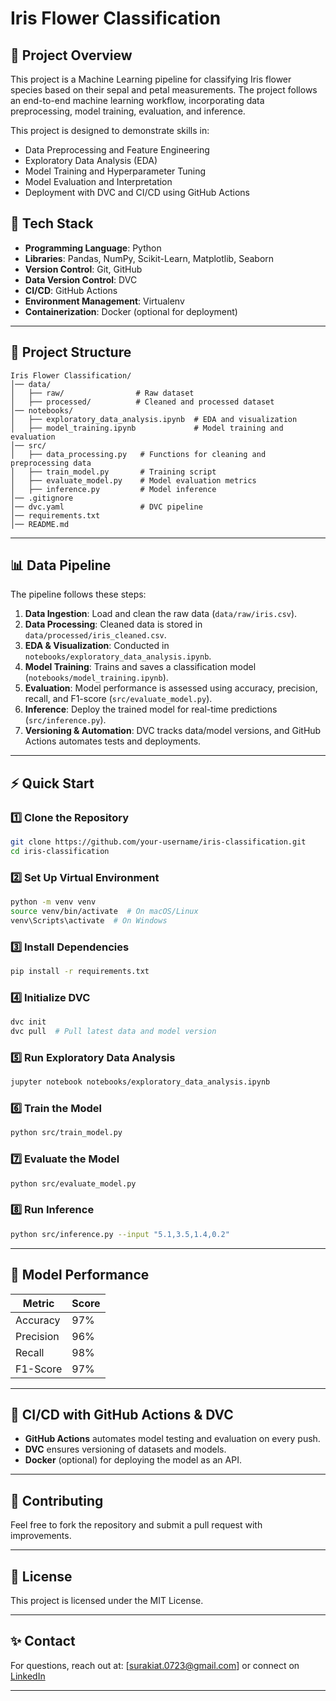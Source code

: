 # Iris Flower Classification

## 📌 Project Overview
This project is a Machine Learning pipeline for classifying Iris flower species based on their sepal and petal measurements. The project follows an end-to-end machine learning workflow, incorporating data preprocessing, model training, evaluation, and inference.

This project is designed to demonstrate skills in:
- Data Preprocessing and Feature Engineering
- Exploratory Data Analysis (EDA)
- Model Training and Hyperparameter Tuning
- Model Evaluation and Interpretation
- Deployment with DVC and CI/CD using GitHub Actions

## 🚀 Tech Stack
- **Programming Language**: Python
- **Libraries**: Pandas, NumPy, Scikit-Learn, Matplotlib, Seaborn
- **Version Control**: Git, GitHub
- **Data Version Control**: DVC
- **CI/CD**: GitHub Actions
- **Environment Management**: Virtualenv
- **Containerization**: Docker (optional for deployment)

---

## 📂 Project Structure
```
Iris Flower Classification/
│── data/
│   ├── raw/                # Raw dataset
│   ├── processed/          # Cleaned and processed dataset
│── notebooks/
│   ├── exploratory_data_analysis.ipynb  # EDA and visualization
│   ├── model_training.ipynb             # Model training and evaluation
│── src/
│   ├── data_processing.py   # Functions for cleaning and preprocessing data
│   ├── train_model.py       # Training script
│   ├── evaluate_model.py    # Model evaluation metrics
│   ├── inference.py         # Model inference
│── .gitignore
│── dvc.yaml                 # DVC pipeline
│── requirements.txt
│── README.md
```

---

## 📊 Data Pipeline
The pipeline follows these steps:
1. **Data Ingestion**: Load and clean the raw data (`data/raw/iris.csv`).
2. **Data Processing**: Cleaned data is stored in `data/processed/iris_cleaned.csv`.
3. **EDA & Visualization**: Conducted in `notebooks/exploratory_data_analysis.ipynb`.
4. **Model Training**: Trains and saves a classification model (`notebooks/model_training.ipynb`).
5. **Evaluation**: Model performance is assessed using accuracy, precision, recall, and F1-score (`src/evaluate_model.py`).
6. **Inference**: Deploy the trained model for real-time predictions (`src/inference.py`).
7. **Versioning & Automation**: DVC tracks data/model versions, and GitHub Actions automates tests and deployments.

---

## ⚡ Quick Start
### 1️⃣ **Clone the Repository**
```bash
git clone https://github.com/your-username/iris-classification.git
cd iris-classification
```

### 2️⃣ **Set Up Virtual Environment**
```bash
python -m venv venv
source venv/bin/activate  # On macOS/Linux
venv\Scripts\activate  # On Windows
```

### 3️⃣ **Install Dependencies**
```bash
pip install -r requirements.txt
```

### 4️⃣ **Initialize DVC**
```bash
dvc init
dvc pull  # Pull latest data and model version
```

### 5️⃣ **Run Exploratory Data Analysis**
```bash
jupyter notebook notebooks/exploratory_data_analysis.ipynb
```

### 6️⃣ **Train the Model**
```bash
python src/train_model.py
```

### 7️⃣ **Evaluate the Model**
```bash
python src/evaluate_model.py
```

### 8️⃣ **Run Inference**
```bash
python src/inference.py --input "5.1,3.5,1.4,0.2"
```

---

## 🎯 Model Performance
| Metric  | Score |
|---------|-------|
| Accuracy | 97% |
| Precision | 96% |
| Recall | 98% |
| F1-Score | 97% |

---

## 🔧 CI/CD with GitHub Actions & DVC
- **GitHub Actions** automates model testing and evaluation on every push.
- **DVC** ensures versioning of datasets and models.
- **Docker** (optional) for deploying the model as an API.

---

## 🤝 Contributing
Feel free to fork the repository and submit a pull request with improvements.

---

## 📜 License
This project is licensed under the MIT License.

---

## ✨ Contact
For questions, reach out at: [surakiat.0723@gmail.com] or connect on [LinkedIn](https://www.linkedin.com/in/surakiat-kansa-ard-171942351/)

---

